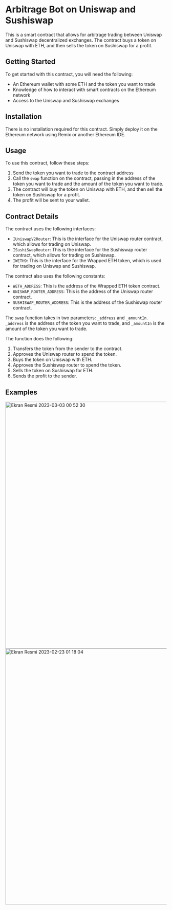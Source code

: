 # Arbitrage Bot on Uniswap and Sushiswap

This is a smart contract that allows for arbitrage trading between Uniswap and Sushiswap decentralized exchanges. The contract buys a token on Uniswap with ETH, and then sells the token on Sushiswap for a profit. 

## Getting Started

To get started with this contract, you will need the following:

- An Ethereum wallet with some ETH and the token you want to trade
- Knowledge of how to interact with smart contracts on the Ethereum network
- Access to the Uniswap and Sushiswap exchanges

## Installation

There is no installation required for this contract. Simply deploy it on the Ethereum network using Remix or another Ethereum IDE. 

## Usage

To use this contract, follow these steps:

1. Send the token you want to trade to the contract address
2. Call the `swap` function on the contract, passing in the address of the token you want to trade and the amount of the token you want to trade.
3. The contract will buy the token on Uniswap with ETH, and then sell the token on Sushiswap for a profit.
4. The profit will be sent to your wallet.

## Contract Details

The contract uses the following interfaces:

- `IUniswapV2Router`: This is the interface for the Uniswap router contract, which allows for trading on Uniswap.
- `ISushiSwapRouter`: This is the interface for the Sushiswap router contract, which allows for trading on Sushiswap.
- `IWETH9`: This is the interface for the Wrapped ETH token, which is used for trading on Uniswap and Sushiswap.

The contract also uses the following constants:

- `WETH_ADDRESS`: This is the address of the Wrapped ETH token contract.
- `UNISWAP_ROUTER_ADDRESS`: This is the address of the Uniswap router contract.
- `SUSHISWAP_ROUTER_ADDRESS`: This is the address of the Sushiswap router contract.

The `swap` function takes in two parameters: `_address` and `_amountIn`. `_address` is the address of the token you want to trade, and `_amountIn` is the amount of the token you want to trade.

The function does the following:

1. Transfers the token from the sender to the contract.
2. Approves the Uniswap router to spend the token.
3. Buys the token on Uniswap with ETH.
4. Approves the Sushiswap router to spend the token.
5. Sells the token on Sushiswap for ETH.
6. Sends the profit to the sender.

## Examples

<img width="768" alt="Ekran Resmi 2023-03-03 00 52 30" src="https://user-images.githubusercontent.com/120671243/222950196-9132da8a-1f89-4926-be26-8b8cf3d35f42.png">


<img width="797" alt="Ekran Resmi 2023-02-23 01 18 04" src="https://user-images.githubusercontent.com/120671243/222950201-ecb9ddcc-9ba3-41b8-aa54-082039837281.png">
